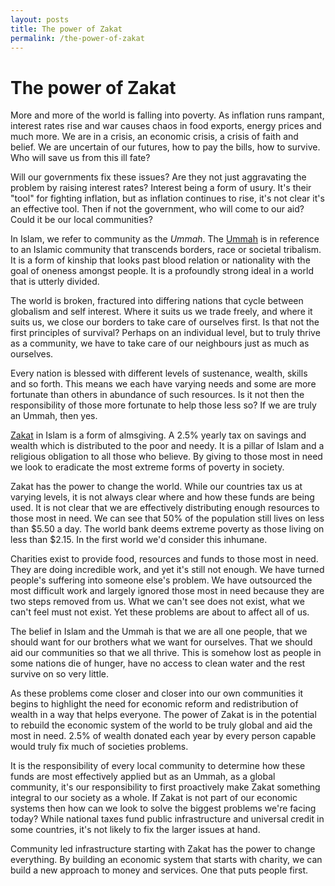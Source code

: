 ```yaml
---
layout: posts
title: The power of Zakat
permalink: /the-power-of-zakat
---
```


# The power of Zakat

More and more of the world is falling into poverty. As inflation runs rampant, interest rates rise and war causes chaos 
in food exports, energy prices and much more. We are in a crisis, an economic crisis, a crisis of faith and belief. We 
are uncertain of our futures, how to pay the bills, how to survive. Who will save us from this ill fate?

Will our governments fix these issues? Are they not just aggravating the problem by raising interest rates? Interest 
being a form of usury. It's their "tool" for fighting inflation, but as inflation continues to rise, it's not clear 
it's an effective tool. Then if not the government, who will come to our aid? Could it be our local communities?

In Islam, we refer to community as the *Ummah*. The [Ummah](https://en.wikipedia.org/wiki/Ummah) is in reference 
to an Islamic community that transcends borders, race or societal tribalism. It is a form of kinship that looks past 
blood relation or nationality with the goal of oneness amongst people. It is a profoundly strong ideal in 
a world that is utterly divided.

The world is broken, fractured into differing nations that cycle between globalism and self interest. Where it suits 
us we trade freely, and where it suits us, we close our borders to take care of ourselves first. Is that 
not the first principles of survival? Perhaps on an individual level, but to truly thrive as a community, we have to 
take care of our neighbours just as much as ourselves.

Every nation is blessed with different levels of sustenance, wealth, skills and so forth. This means we each 
have varying needs and some are more fortunate than others in abundance of such resources. Is it not then the responsibility 
of those more fortunate to help those less so? If we are truly an Ummah, then yes.

[Zakat](https://en.wikipedia.org/wiki/Zakat) in Islam is a form of almsgiving. A 2.5% yearly tax on savings and wealth 
which is distributed to the poor and needy. It is a pillar of Islam and a religious obligation to all those who 
believe. By giving to those most in need we look to eradicate the most extreme forms of poverty in society.

Zakat has the power to change the world. While our countries tax us at varying levels, it is not always clear 
where and how these funds are being used. It is not clear that we are effectively distributing enough resources 
to those most in need. We can see that 50% of the population still lives on less than $5.50 a day. The world bank 
deems extreme poverty as those living on less than $2.15. In the first world we'd consider this inhumane.

Charities exist to provide food, resources and funds to those most in need. They 
are doing incredible work, and yet it's still not enough. We have turned people's suffering into someone else's 
problem. We have outsourced the most difficult work and largely ignored those most in need because they are 
two steps removed from us. What we can't see does not exist, what we can't feel must not exist. Yet these 
problems are about to affect all of us.

The belief in Islam and the Ummah is that we are all one people, that we should want for our brothers what we 
want for ourselves. That we should aid our communities so that we all thrive. This is somehow lost as people 
in some nations die of hunger, have no access to clean water and the rest survive on so very little. 

As these problems come closer and closer into our own communities it begins to highlight the need for economic 
reform and redistribution of wealth in a way that helps everyone. The power of Zakat is in the potential to 
rebuild the economic system of the world to be truly global and aid the most in need. 2.5% of wealth donated 
each year by every person capable would truly fix much of societies problems.

It is the responsibility of every local community to determine how these funds are most effectively applied 
but as an Ummah, as a global community, it's our responsibility to first proactively make Zakat something 
integral to our society as a whole. If Zakat is not part of our economic systems then how can we look to 
solve the biggest problems we're facing today? While national taxes fund public infrastructure and 
universal credit in some countries, it's not likely to fix the larger issues at hand.

Community led infrastructure starting with Zakat has the power to change everything. By building an economic 
system that starts with charity, we can build a new approach to money and services. One that puts people first.

